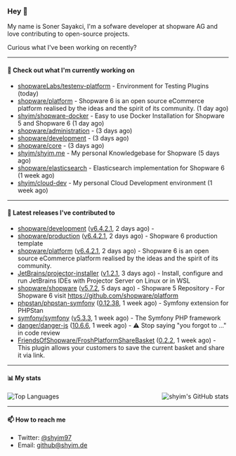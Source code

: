 ### Hey 👋

My name is Soner Sayakci, I'm a sofware developer at shopware AG and love contributing to open-source projects.

Curious what I've been working on recently?

---

#### 👷 Check out what I'm currently working on

- [shopwareLabs/testenv-platform](https://github.com/shopwareLabs/testenv-platform) - Environment for Testing Plugins (today)
- [shopware/platform](https://github.com/shopware/platform) - Shopware 6 is an open source eCommerce platform realised by the ideas and the spirit of its community. (1 day ago)
- [shyim/shopware-docker](https://github.com/shyim/shopware-docker) - Easy to use Docker Installation for Shopware 5 and Shopware 6 (1 day ago)
- [shopware/administration](https://github.com/shopware/administration) -  (3 days ago)
- [shopware/development](https://github.com/shopware/development) -  (3 days ago)
- [shopware/core](https://github.com/shopware/core) -  (3 days ago)
- [shyim/shyim.me](https://github.com/shyim/shyim.me) - My personal Knowledgebase for Shopware (5 days ago)
- [shopware/elasticsearch](https://github.com/shopware/elasticsearch) - Elasticsearch implementation for Shopware 6 (1 week ago)
- [shyim/cloud-dev](https://github.com/shyim/cloud-dev) - My personal Cloud Development environment (1 week ago)

---

#### 🔭 Latest releases I've contributed to

- [shopware/development](https://github.com/shopware/development) ([v6.4.2.1](https://github.com/shopware/development/releases/tag/v6.4.2.1), 2 days ago) - 
- [shopware/production](https://github.com/shopware/production) ([v6.4.2.1](https://github.com/shopware/production/releases/tag/v6.4.2.1), 2 days ago) - Shopware 6 production template
- [shopware/platform](https://github.com/shopware/platform) ([v6.4.2.1](https://github.com/shopware/platform/releases/tag/v6.4.2.1), 2 days ago) - Shopware 6 is an open source eCommerce platform realised by the ideas and the spirit of its community.
- [JetBrains/projector-installer](https://github.com/JetBrains/projector-installer) ([v1.2.1](https://github.com/JetBrains/projector-installer/releases/tag/v1.2.1), 3 days ago) - Install, configure and run JetBrains IDEs with Projector Server on Linux or in WSL
- [shopware/shopware](https://github.com/shopware/shopware) ([v5.7.2](https://github.com/shopware/shopware/releases/tag/v5.7.2), 5 days ago) - Shopware 5 Repository - For Shopware 6 visit https://github.com/shopware/platform
- [phpstan/phpstan-symfony](https://github.com/phpstan/phpstan-symfony) ([0.12.38](https://github.com/phpstan/phpstan-symfony/releases/tag/0.12.38), 1 week ago) - Symfony extension for PHPStan
- [symfony/symfony](https://github.com/symfony/symfony) ([v5.3.3](https://github.com/symfony/symfony/releases/tag/v5.3.3), 1 week ago) - The Symfony PHP framework
- [danger/danger-js](https://github.com/danger/danger-js) ([10.6.6](https://github.com/danger/danger-js/releases/tag/10.6.6), 1 week ago) - ⚠️ Stop saying &#34;you forgot to …&#34; in code review
- [FriendsOfShopware/FroshPlatformShareBasket](https://github.com/FriendsOfShopware/FroshPlatformShareBasket) ([0.2.2](https://github.com/FriendsOfShopware/FroshPlatformShareBasket/releases/tag/0.2.2), 1 week ago) - This plugin allows your customers to save the current basket and share it via link.

---

#### 📊 My stats

<img align="right" alt="shyim's GitHub stats" src="https://github-readme-stats.vercel.app/api?username=shyim&count_private=1&show_icons=true&" />

![Top Languages](https://github-readme-stats.vercel.app/api/top-langs/?username=shyim)

---

#### 📫 How to reach me

- Twitter: [@shyim97](https://twitter.com/shyim97)
- Email: [github@shyim.de](mailto://github@shyim.de)
